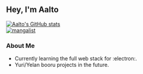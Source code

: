## Hey, I'm Aalto

[![Aalto's GitHub stats](https://github-readme-stats.vercel.app/api?username=ImAalto&show_icons=true&theme=nord)](https://github.com/ImAalto/github-readme-stats)  
[<img alt="mangalist" src="https://img.shields.io/badge/MAL-https%3A%2F%2Fmyanimelist.net%2Fmangalist%2FQM7-blue" />](https://myanimelist.net/mangalist/QM7)
### About Me
 - Currently learning the full web stack for :electron:.
 - Yuri/Yelan booru projects in the future.
